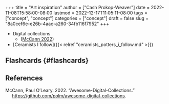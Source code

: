 +++
title = "Art inspiration"
author = ["Cash Prokop-Weaver"]
date = 2022-11-08T15:58:00-08:00
lastmod = 2022-12-17T11:05:11-08:00
tags = ["concept", "concept"]
categories = ["concept"]
draft = false
slug = "8a0cef6e-e26b-4aac-a260-34fb116f7952"
+++

-   Digital collections
    -   (<a href="#citeproc_bib_item_1">McCann 2022</a>)
-   [Ceramists I follow]({{< relref "ceramists_potters_i_follow.md" >}})


## Flashcards {#flashcards}

## References

<style>.csl-entry{text-indent: -1.5em; margin-left: 1.5em;}</style><div class="csl-bib-body">
  <div class="csl-entry"><a id="citeproc_bib_item_1"></a>McCann, Paul O’Leary. 2022. “Awesome-Digital-Collections.” <a href="https://github.com/polm/awesome-digital-collections">https://github.com/polm/awesome-digital-collections</a>.</div>
</div>
